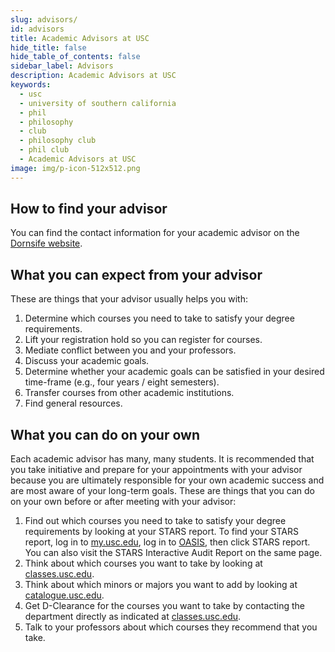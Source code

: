 ```yaml
---
slug: advisors/
id: advisors
title: Academic Advisors at USC
hide_title: false
hide_table_of_contents: false
sidebar_label: Advisors
description: Academic Advisors at USC
keywords:
  - usc
  - university of southern california
  - phil
  - philosophy
  - club
  - philosophy club
  - phil club
  - Academic Advisors at USC
image: img/p-icon-512x512.png
---
```


## How to find your advisor

You can find the contact information for your academic advisor on the [Dornsife website](https://dornsife.usc.edu/humanities-majors/).

## What you can expect from your advisor

These are things that your advisor usually helps you with:

1. Determine which courses you need to take to satisfy your degree requirements.
2. Lift your registration hold so you can register for courses.
3. Mediate conflict between you and your professors.
4. Discuss your academic goals.
5. Determine whether your academic goals can be satisfied in your desired time-frame (e.g., four years / eight semesters).
6. Transfer courses from other academic institutions.
7. Find general resources.

## What you can do on your own

Each academic advisor has many, many students. It is recommended that you take initiative and prepare for your appointments with your advisor because you are ultimately responsible for your own academic success and are most aware of your long-term goals. These are things that you can do on your own before or after meeting with your advisor:

1. Find out which courses you need to take to satisfy your degree requirements by looking at your STARS report. To find your STARS report, log in to [my.usc.edu](https://my.usc.edu), log in to [OASIS](https://my.usc.edu/portal/oasis/oasisbridge.php), then click STARS report. You can also visit the STARS Interactive Audit Report on the same page.
2. Think about which courses you want to take by looking at [classes.usc.edu](https://classes.usc.edu).
3. Think about which minors or majors you want to add by looking at [catalogue.usc.edu](https://catalogue.usc.edu).
4. Get D-Clearance for the courses you want to take by contacting the department directly as indicated at [classes.usc.edu](https://classes.usc.edu).
5. Talk to your professors about which courses they recommend that you take.
